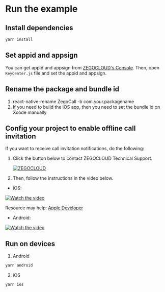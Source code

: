 # Run the example

## Install dependencies

```bash
yarn install
```

## Set appid and appsign

You can get appid and appsign from [ZEGOCLOUD's Console](https://console.zegocloud.com/account/login). Then, open `KeyCenter.js` file and set the appid and appsign.

## Rename the package and bundle id

1. react-native-rename ZegoCall -b com.your.packagename
2. If you need to build the iOS app, then you need to set the bundle id on Xcode manually

## Config your project to enable offline call invitation

If you want to receive call invitation notifications, do the following: 
1. Click the button below to contact ZEGOCLOUD Technical Support.

    <a href="https://discord.gg/ExaKJvBbxy">
    <img src="https://img.shields.io/discord/980014613179555870?color=5865F2&logo=discord&logoColor=white" alt="ZEGOCLOUD"/>
</a>

2. Then, follow the instructions in the video below.

- iOS:

[![Watch the video](https://storage.zego.im/sdk-doc/Pics/ZegoUIKit/videos/how_to_enable_offline_call_invitation_ios.png)](https://youtu.be/rzdRY8bDqdo)

Resource may help: [Apple Developer](https://developer.apple.com)

- Android:
  
[![Watch the video](https://storage.zego.im/sdk-doc/Pics/ZegoUIKit/videos/how_to_enable_offline_call_invitation_android.png)](https://youtu.be/mhetL3MTKsE)

## Run on devices

1. Android
```bash
yarn android
```
2. iOS
```bash
yarn ios
```
